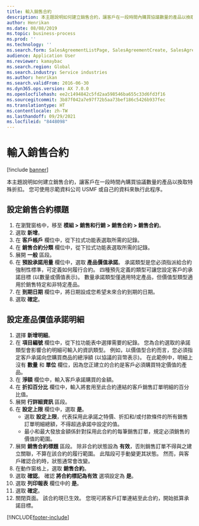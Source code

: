 ```yaml
---
title: 輸入銷售合約
description: 本主題說明如何建立銷售合約，讓客戶在一段時間內購買協議數量的產品以換取特殊折扣。
author: Henrikan
ms.date: 08/08/2019
ms.topic: business-process
ms.prod: ''
ms.technology: ''
ms.search.form: SalesAgreementListPage, SalesAgreementCreate, SalesAgreement, InventItemIdLookupSimple, AgreementConfirmRunForm, SrsReportViewerForm, SalesAgreementCustomerReferencesPart
audience: Application User
ms.reviewer: kamaybac
ms.search.region: Global
ms.search.industry: Service industries
ms.author: henrikan
ms.search.validFrom: 2016-06-30
ms.dyn365.ops.version: AX 7.0.0
ms.openlocfilehash: ee2c1494842c5fd2aa598546ba655c33d6fd3f16
ms.sourcegitcommit: 3b87f042a7e97f72b5aa73bef186c5426b937fec
ms.translationtype: HT
ms.contentlocale: zh-TW
ms.lasthandoff: 09/29/2021
ms.locfileid: "8448098"
---
```

# <a name="enter-sales-agreements"></a>輸入銷售合約

[!include [banner](../../includes/banner.md)]

本主題說明如何建立銷售合約，讓客戶在一段時間內購買協議數量的產品以換取特殊折扣。 您可使用示範資料公司 USMF 或自己的資料來執行此程序。


## <a name="set-up-sales-agreement-header"></a>設定銷售合約標題
1. 在瀏覽窗格中，移至 **模組 > 銷售和行銷 > 銷售合約 > 銷售合約**。
2. 選取 **新增**。
3. 在 **客戶帳戶** 欄位中，從下拉式功能表選取所需的記錄。
4. 在 **銷售合約分類** 欄位中，從下拉式功能表選取所需的記錄。
5. 展開 **一般** 區段。
6. 在 **預設承諾用量** 欄位中，選取 **產品價值承諾**。 承諾類型是您必須指派給合約強制性標準，可定義如何履行合約。 四種預先定義的類型可讓您設定客戶的承諾目標 (以數量或價值表示)。 數量承諾類型僅適用特定產品，但價值型類型適用於銷售特定和非特定產品。  
7. 在 **到期日期** 欄位中，將日期設成您希望未來合約到期的日期。
8. 選取 **確定**。

## <a name="set-up-product-value-commitment-lines"></a>設定產品價值承諾明細
1. 選擇 **新增明細**。
2. 在 **項目編號** 欄位中，從下拉功能表中選擇需要的紀錄。 您為合約選取的承諾類型會影響合約明細可輸入的資訊類型。 例如，以價值型合約而言，您必須指定客戶承諾向您購買商品的總淨額 (以協議的貨幣表示)。 在此範例中，明細上沒有 **數量** 和 **單位** 欄位，因為您正建立的合約是客戶必須購買特定價值的產品。   
3. 在 **淨額** 欄位中，輸入客戶承諾購買的金額。
4. 在 **折扣百分比** 欄位中，輸入將套用至此合約連結的客戶銷售訂單明細的百分比值。
5. 展開 **行詳細資訊** 區段。
6. 在 **設定上限** 欄位中，選取 **是**。
    - 選取 **設定上限**，代表採用此承諾之特價、折扣和/或付款條件的所有銷售訂單明細總額，不得超過承諾中設定的值。  
    - 最小和最大發放金額係針對採用此合約的每筆銷售訂單，規定必須銷售的價值的範圍。   
7. 展開 **銷售合約標題** 區段。 除非合約狀態設為 **有效**，否則銷售訂單不得與之建立關聯，不算在該合約的履行範圍。 此階段可手動變更其狀態。 然而，與客戶確認合約時，狀態通常會改變。  
8. 在動作窗格上，選取 **銷售合約**。
9. 選取 **確認**。 確認 **將合約標記為有效** 選項設定為 **是**。  
10. 選取 **列印報表** 欄位中的 **是**。
11. 選取 **確定**。
12. 關閉頁面。 該合約現已生效。 您現可將客戶訂單連結至此合約，開始抵算承諾目標。  



[!INCLUDE[footer-include](../../../includes/footer-banner.md)]